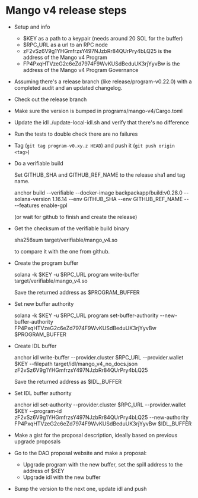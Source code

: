 # Mango v4 release steps

- Setup and info

  - $KEY as a path to a keypair (needs around 20 SOL for the buffer)
  - $RPC_URL as a url to an RPC node
  - zF2vSz6V9g1YHGmfrzsY497NJzbRr84QUrPry4bLQ25 is the address of the Mango v4 Program
  - FP4PxqHTVzeG2c6eZd7974F9WvKUSdBeduUK3rjYyvBw is the address of the Mango v4 Program Governance

- Assuming there's a release branch (like release/program-v0.22.0)
  with a completed audit and an updated changelog.

- Check out the release branch

- Make sure the version is bumped in programs/mango-v4/Cargo.toml

- Update the idl ./update-local-idl.sh and verify that there's no difference

- Run the tests to double check there are no failures

- Tag (`git tag program-v0.xy.z HEAD`) and push it (`git push origin <tag>`)

- Do a verifiable build

  Set GITHUB_SHA and GITHUB_REF_NAME to the release sha1 and tag name.

  anchor build --verifiable --docker-image backpackapp/build:v0.28.0 --solana-version 1.16.14 --env GITHUB_SHA --env GITHUB_REF_NAME -- --features enable-gpl

  (or wait for github to finish and create the release)

- Get the checksum of the verifiable build binary

  sha256sum target/verifiable/mango_v4.so

  to compare it with the one from github.

- Create the program buffer

  solana -k $KEY -u $RPC_URL program write-buffer target/verifiable/mango_v4.so

  Save the returned address as $PROGRAM_BUFFER

- Set new buffer authority

  solana -k $KEY -u $RPC_URL program set-buffer-authority --new-buffer-authority FP4PxqHTVzeG2c6eZd7974F9WvKUSdBeduUK3rjYyvBw $PROGRAM_BUFFER

- Create IDL buffer

  anchor idl write-buffer --provider.cluster $RPC_URL --provider.wallet $KEY --filepath target/idl/mango_v4_no_docs.json zF2vSz6V9g1YHGmfrzsY497NJzbRr84QUrPry4bLQ25

  Save the returned address as $IDL_BUFFER

- Set IDL buffer authority

  anchor idl set-authority --provider.cluster $RPC_URL --provider.wallet $KEY --program-id zF2vSz6V9g1YHGmfrzsY497NJzbRr84QUrPry4bLQ25 --new-authority FP4PxqHTVzeG2c6eZd7974F9WvKUSdBeduUK3rjYyvBw $IDL_BUFFER

- Make a gist for the proposal description, ideally based on previous upgrade proposals

- Go to the DAO proposal website and make a proposal:
  - Upgrade program with the new buffer, set the spill address to the address of $KEY
  - Upgrade idl with the new buffer

- Bump the version to the next one, update idl and push
